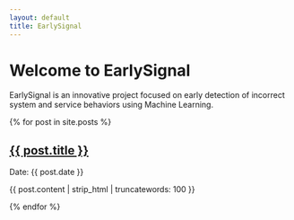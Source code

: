 ```yaml
---
layout: default
title: EarlySignal
---
```


# Welcome to EarlySignal

EarlySignal is an innovative project focused on early detection of incorrect system and service behaviors using Machine Learning.

{% for post in site.posts %}
  <article>
    <h2><a href="{{ site.baseurl }}{{ post.url }}">{{ post.title }}</a></h2>
    <p>Date: {{ post.date }}</p>
    <p>{{ post.content | strip_html | truncatewords: 100 }}</p>
  </article>
{% endfor %}

<style>
.posts {
  margin-top: 2em;
}
.post {
  margin-bottom: 2em;
  padding-bottom: 2em;
  border-bottom: 1px solid #eee;
}
.post-meta {
  color: #666;
  font-size: 0.9em;
}
.post-excerpt {
  margin: 1em 0;
}
.read-more {
  display: inline-block;
  margin-top: 0.5em;
}
</style> 
